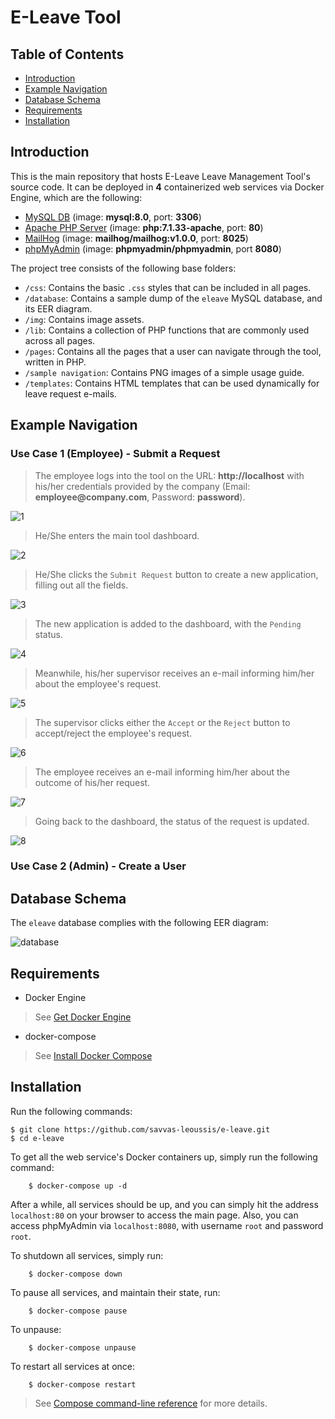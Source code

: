 # E-Leave Tool

## Table of Contents

- [Introduction](#introduction)
- [Example Navigation](#example-navigation)
- [Database Schema](#database-schema)
- [Requirements](#requirements)
- [Installation](#installation)

## Introduction

This is the main repository that hosts E-Leave Leave Management Tool's source code. It can be deployed in __4__ containerized web services via Docker Engine, which are the following:

* [MySQL DB](https://www.mysql.com/) (image: __mysql:8.0__, port: __3306__)
* [Apache PHP Server](https://laravel.com/) (image: __php:7.1.33-apache__, port: __80__)
* [MailHog](https://github.com/mailhog/MailHog) (image: __mailhog/mailhog:v1.0.0__, port: __8025__)
* [phpMyAdmin](https://www.phpmyadmin.net/) (image: __phpmyadmin/phpmyadmin__, port __8080__)

The project tree consists of the following base folders:

* `/css`: Contains the basic `.css` styles that can be included in all pages.
* `/database`: Contains a sample dump of the `eleave` MySQL database, and its EER diagram.
* `/img`: Contains image assets.
* `/lib`: Contains a collection of PHP functions that are commonly used across all pages.
* `/pages`: Contains all the pages that a user can navigate through the tool, written in PHP.
* `/sample navigation`: Contains PNG images of a simple usage guide.
* `/templates`: Contains HTML templates that can be used dynamically for leave request e-mails.

## Example Navigation

### Use Case 1 (Employee) - Submit a Request

> The employee logs into the tool on the URL: __http://localhost__ with his/her credentials provided by the company (Email: __employee@company.com__, Password: __password__).

![1](https://raw.githubusercontent.com/savvas-leoussis/e-leave/master/sample%20nagivation/1%20-%20E-Leave%20-%20Login.png)

> He/She enters the main tool dashboard.

![2](https://github.com/savvas-leoussis/e-leave/blob/master/sample%20nagivation/2%20-%20E-Leave%20-%20Dashboard%20-%20Empty.png?raw=true)

> He/She clicks the `Submit Request` button to create a new application, filling out all the fields.

![3](https://github.com/savvas-leoussis/e-leave/blob/master/sample%20nagivation/3%20-%20E-Leave%20-%20Submit%20Request.png?raw=true)

>The new application is added to the dashboard, with the `Pending` status.

![4](https://github.com/savvas-leoussis/e-leave/blob/master/sample%20nagivation/4%20-%20E-Leave%20-%20Dashboard.png?raw=true)

> Meanwhile, his/her supervisor receives an e-mail informing him/her about the employee's request.

![5](https://github.com/savvas-leoussis/e-leave/blob/master/sample%20nagivation/5%20-%20MailHog.png?raw=true)

> The supervisor clicks either the `Accept` or the `Reject` button to accept/reject the employee's request.

![6](https://github.com/savvas-leoussis/e-leave/blob/master/sample%20nagivation/6%20-%20Request%20accepted.png?raw=true)

> The employee receives an e-mail informing him/her about the outcome of his/her request.

![7](https://github.com/savvas-leoussis/e-leave/blob/master/sample%20nagivation/7%20-%20MailHog%20-%20Accepted.png?raw=true)

> Going back to the dashboard, the status of the request is updated.

![8](https://github.com/savvas-leoussis/e-leave/blob/master/sample%20nagivation/8%20-%20E-Leave%20-%20Dashboard%20-%20Accepted.png?raw=true)

### Use Case 2 (Admin) - Create a User


## Database Schema

The `eleave` database complies with the following EER diagram:

![database](https://raw.githubusercontent.com/savvas-leoussis/e-leave/master/database/database.png)

## Requirements

- Docker Engine

> See [Get Docker Engine](https://docs.docker.com/install/linux/docker-ce/ubuntu/)

- docker-compose

> See [Install Docker Compose](https://docs.docker.com/compose/install/)

## Installation
Run the following commands:

    $ git clone https://github.com/savvas-leoussis/e-leave.git
    $ cd e-leave

To get all the web service's Docker containers up, simply run the following command:

        $ docker-compose up -d

After a while, all services should be up, and you can simply hit the address `localhost:80` on your browser to access the main page.
Also, you can access phpMyAdmin via `localhost:8080`, with username `root` and password `root`.

To shutdown all services, simply run:

        $ docker-compose down

To pause all services, and maintain their state, run:

        $ docker-compose pause

To unpause:

        $ docker-compose unpause

To restart all services at once:

        $ docker-compose restart

> See [Compose command-line reference](https://docs.docker.com/compose/reference/) for more details.
